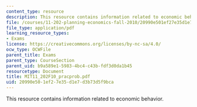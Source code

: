 ```yaml
---
content_type: resource
description: This resource contains information related to economic behavior.
file: /courses/11-202-planning-economics-fall-2010/20990e501ef27e35d1e7d3b73d5f9bca_MIT11_202F10_pracprob.pdf
file_type: application/pdf
learning_resource_types:
- Exams
license: https://creativecommons.org/licenses/by-nc-sa/4.0/
ocw_type: OCWFile
parent_title: Exams
parent_type: CourseSection
parent_uid: b9a589e1-5983-4bc4-c43b-fdf3d0da1b45
resourcetype: Document
title: MIT11_202F10_pracprob.pdf
uid: 20990e50-1ef2-7e35-d1e7-d3b73d5f9bca
---
```

This resource contains information related to economic behavior.